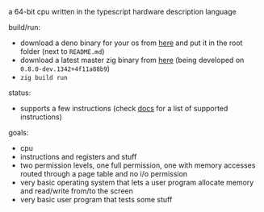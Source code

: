 a 64-bit cpu written in the typescript hardware description language

build/run:

- download a deno binary for your os from [here](https://github.com/denoland/deno/releases) and put it in the root folder (next to `README.md`)
- download a latest master zig binary from [here](https://ziglang.org/download/) (being developed on `0.8.0-dev.1342+4f11a88b9`)
- `zig build run`

status:

- supports a few instructions (check [docs](docs.md) for a list of supported instructions)

goals:

- cpu
- instructions and registers and stuff
- two permission levels, one full permission, one with memory accesses routed through a page table and no i/o permission
- very basic operating system that lets a user program allocate memory and read/write from/to the screen
- very basic user program that tests some stuff